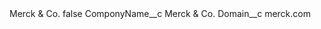 <?xml version="1.0" encoding="UTF-8"?>
<CustomMetadata xmlns="http://soap.sforce.com/2006/04/metadata" xmlns:xsi="http://www.w3.org/2001/XMLSchema-instance" xmlns:xsd="http://www.w3.org/2001/XMLSchema">
    <label>Merck &amp; Co.</label>
    <protected>false</protected>
    <values>
        <field>ComponyName__c</field>
        <value xsi:type="xsd:string">Merck &amp; Co.</value>
    </values>
    <values>
        <field>Domain__c</field>
        <value xsi:type="xsd:string">merck.com</value>
    </values>
</CustomMetadata>
